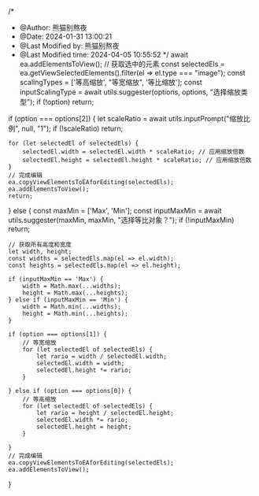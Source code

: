 /*
 * @Author: 熊猫别熬夜 
 * @Date: 2024-01-31 13:00:21 
 * @Last Modified by: 熊猫别熬夜
 * @Last Modified time: 2024-04-05 10:55:52
 */
await ea.addElementsToView();
// 获取选中的元素
const selectedEls = ea.getViewSelectedElements().filter(el => el.type === "image");
const scalingTypes = ['等高缩放', "等宽缩放", '等比缩放'];
const inputScalingType = await utils.suggester(options, options, "选择缩放类型");
if (!option) return;

if (option === options[2]) {
    let scaleRatio = await utils.inputPrompt("缩放比例", null, "1");
    if (!scaleRatio) return;

    for (let selectedEl of selectedEls) {
        selectedEl.width = selectedEl.width * scaleRatio; // 应用缩放倍数
        selectedEl.height = selectedEl.height * scaleRatio; // 应用缩放倍数
    }
    // 完成编辑
    ea.copyViewElementsToEAforEditing(selectedEls);
    ea.addElementsToView();
    return;
} else {
    const maxMin = ['Max', 'Min'];
    const inputMaxMin = await utils.suggester(maxMin, maxMin, "选择等比对象？");
    if (!inputMaxMin) return;

    // 获取所有高度和宽度
    let width, height;
    const widths = selectedEls.map(el => el.width);
    const heights = selectedEls.map(el => el.height);

    if (inputMaxMin == 'Max') {
        width = Math.max(...widths);
        height = Math.max(...heights);
    } else if (inputMaxMin == 'Min') {
        width = Math.min(...widths);
        height = Math.min(...heights);
    }

    if (option === options[1]) {
        // 等宽缩放
        for (let selectedEl of selectedEls) {
            let rario = width / selectedEl.width;
            selectedEl.width = width;
            selectedEl.height *= rario;
        }

    } else if (option === options[0]) {
        // 等高缩放
        for (let selectedEl of selectedEls) {
            let rario = height / selectedEl.height;
            selectedEl.width *= rario;
            selectedEl.height = height;
        }

    }
    // 完成编辑
    ea.copyViewElementsToEAforEditing(selectedEls);
    ea.addElementsToView();

}


